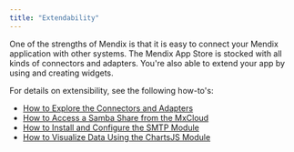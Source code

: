 ```yaml
---
title: "Extendability"
---
```


One of the strengths of Mendix is that it is easy to connect your Mendix application with other systems. The Mendix App Store is stocked with all kinds of connectors and adapters. You're also able to extend your app by using and creating widgets.

For details on extensibility, see the following how-to's:

* [How to Explore the Connectors and Adapters](explore-the-connectors-and-adapters)
* [How to Access a Samba Share from the MxCloud](access-a-samba-share-from-the-mxcloud)
* [How to Install and Configure the SMTP Module](install-and-configure-the-smtp-module)
* [How to Visualize Data Using the ChartsJS Module](visualize-data-using-the-chartsjs-module)
